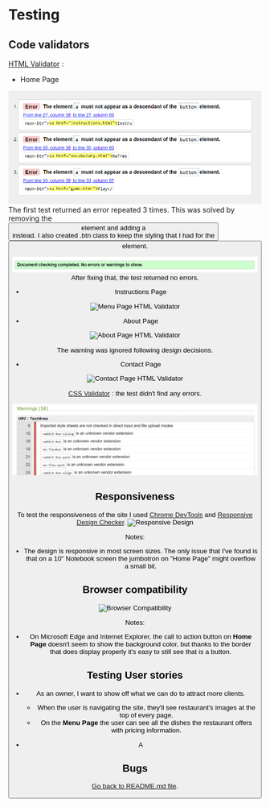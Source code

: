 # Testing

## Code validators

[HTML Validator](https://validator.w3.org/) : 

- Home Page

![Home Page HTML Validator](readme-files/val-home1.png)
The first test returned an error repeated 3 times. This was solved by removing the <button> element and adding a <div> instead. I also created .btn class to keep the styling that I had for the <button> element.

![Home Page HTML Validator](readme-files/val-home2.png)
After fixing that, the test returned no errors.

- Instructions Page

![Menu Page HTML Validator](readme-files/contactvalidator.png)

- About Page

![About Page HTML Validator](readme-files/aboutvalidator.png)

The warning was ignored following design decisions.

- Contact Page

![Contact Page HTML Validator](readme-files/contactvalidator.png)


[CSS Validator](https://jigsaw.w3.org/css-validator/) : the test didn't find any errors.

![CSS Validator](readme-files/cssvalidator.png)

## Responsiveness

To test the responsiveness of the site I used [Chrome DevTools](https://developers.google.com/web/tools/chrome-devtools) and [Responsive Design Checker](https://www.responsivedesignchecker.com/).
![Responsive Design](readme-files/responsiveness.png)

Notes:

- The design is responsive in most screen sizes. The only issue that I've found is that on a 10'' Notebook screen the jumbotron on "Home Page" might overflow a small bit.

## Browser compatibility

![Browser Compatibility](readme-files/compatibility.png)

Notes:

- On Microsoft Edge and Internet Explorer, the call to action button on **Home Page** doesn't seem to show the background color, but thanks to the border that does display properly it's easy to still see that is a button.

## Testing User stories

- As an owner, I want to show off what we can do to attract more clients.
  - When the user is navigating the site, they'll see restaurant's images at the top of every page.
  - On the **Menu Page** the user can see all the dishes the restaurant offers with pricing information.

- A
## Bugs 



[Go back to README.md file](README.md).